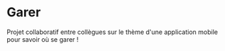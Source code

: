 # Garer
Projet collaboratif entre collègues sur le thème d'une application mobile pour savoir où se garer !
